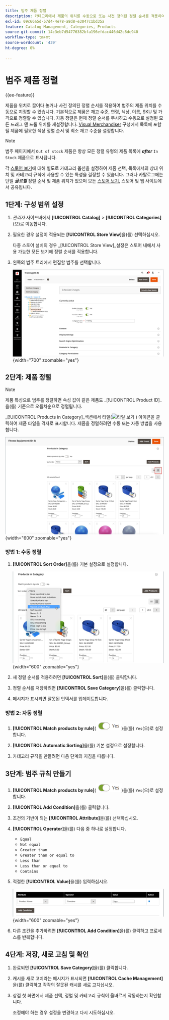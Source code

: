 ```yaml
---
title: 범주 제품 정렬
description: 카테고리에서 제품의 위치를 수동으로 또는 사전 정의된 정렬 순서를 적용하여 정의하는 방법에 대해 알아봅니다.
exl-id: 09c66a5d-57d4-4e78-a8d8-e3047c1bd35a
feature: Catalog Management, Categories, Products
source-git-commit: 14c3eb7d54776382bfa196efdac446d42c8dc940
workflow-type: tm+mt
source-wordcount: '439'
ht-degree: 0%

---
```


# 범주 제품 정렬

{{ee-feature}}

제품을 위치로 끌어다 놓거나 사전 정의된 정렬 순서를 적용하여 범주의 제품 위치를 수동으로 지정할 수 있습니다. 기본적으로 제품은 재고 수준, 연령, 색상, 이름, SKU 및 가격으로 정렬할 수 있습니다. 자동 정렬은 현재 정렬 순서를 무시하고 수동으로 설정된 모든 드래그 앤 드롭 위치를 재설정합니다. [Visual Merchandiser](../configuration-reference/catalog/visual-merchandiser.md) 구성에서 목록에 포함될 제품에 필요한 색상 정렬 순서 및 최소 재고 수준을 설정합니다.

>[!NOTE]
>
>범주 페이지에서 `Out of stock` 제품은 항상 모든 정렬 유형의 제품 목록에 **_after_** `In Stock` 제품으로 표시됩니다.

각 [스토어 보기](../stores-purchase/stores.md#add-stores)에 대해 별도로 카테고리 옵션을 설정하여 제품 선택, 목록에서의 상대 위치 및 카테고리 규칙에 사용할 수 있는 특성을 결정할 수 있습니다. 그러나 카탈로그에는 단일 **_글로벌_** 정렬 순서 및 제품 위치가 있으며 모든 [스토어 보기](../stores-purchase/store-views.md), 스토어 및 웹 사이트에서 공유됩니다.

## 1단계: 구성 범위 설정

1. _관리자_ 사이드바에서 **[!UICONTROL Catalog]** > **[!UICONTROL Categories]**(으)로 이동합니다.

1. 필요한 경우 설정이 적용되는 **[!UICONTROL Store View]**&#x200B;을(를) 선택하십시오.

   다중 스토어 설치의 경우 _[!UICONTROL Store View]_설정은 스토어 내에서 사용 가능한 모든 보기에 정렬 순서를 적용합니다.

1. 왼쪽의 범주 트리에서 편집할 범주를 선택합니다.

   ![범주 트리](./assets/category-selected.png){width="700" zoomable="yes"}

## 2단계: 제품 정렬

>[!NOTE]
>
>제품 특성으로 범주를 정렬하면 속성 값이 같은 제품도 _[!UICONTROL Product ID]_을(를) 기준으로 오름차순으로 정렬됩니다.

_[!UICONTROL Products in Category]_섹션에서 타일(![타일 보기](../assets/icon-view-tiles.png) ) 아이콘을 클릭하여 제품 타일을 격자로 표시합니다. 제품을 정렬하려면 수동 또는 자동 방법을 사용합니다.

![제품 타일](./assets/category-products-tiles.png){width="600" zoomable="yes"}

### 방법 1: 수동 정렬

1. **[!UICONTROL Sort Order]**&#x200B;을(를) 기본 설정으로 설정합니다.

   ![정렬 순서](./assets/category-edit-sort-order.png){width="600" zoomable="yes"}

1. 새 정렬 순서를 적용하려면 **[!UICONTROL Sort]**&#x200B;을(를) 클릭합니다.

1. 정렬 순서를 저장하려면 **[!UICONTROL Save Category]**&#x200B;을(를) 클릭합니다.

1. 메시지가 표시되면 잘못된 인덱서를 업데이트합니다.

### 방법 2: 자동 정렬

1. **[!UICONTROL Match products by rule]**(![예 전환](../assets/toggle-yes.png))을(를) `Yes`(으)로 설정합니다.


1. **[!UICONTROL Automatic Sorting]**&#x200B;을(를) 기본 설정으로 설정합니다.

1. 카테고리 규칙을 만들려면 다음 단계의 지침을 따릅니다.

## 3단계: 범주 규칙 만들기

1. **[!UICONTROL Match products by rule]**(![예 전환](../assets/toggle-yes.png))을(를) `Yes`(으)로 설정합니다.

1. **[!UICONTROL Add Condition]**&#x200B;을(를) 클릭합니다.

1. 조건의 기반이 되는 **[!UICONTROL Attribute]**&#x200B;을(를) 선택하십시오.

1. **[!UICONTROL Operator]**&#x200B;을(를) 다음 중 하나로 설정합니다.

   - `Equal`
   - `Not equal`
   - `Greater than`
   - `Greater than or equal to`
   - `Less than`
   - `Less than or equal to`
   - `Contains`

1. 적절한 **[!UICONTROL Value]**&#x200B;을(를) 입력하십시오.

   ![범주 조건](./assets/category-rule-create.png){width="600" zoomable="yes"}

1. 다른 조건을 추가하려면 **[!UICONTROL Add Condition]**&#x200B;을(를) 클릭하고 프로세스를 반복합니다.

## 4단계: 저장, 새로 고침 및 확인

1. 완료되면 **[!UICONTROL Save Category]**&#x200B;을(를) 클릭합니다.

1. 캐시를 새로 고치라는 메시지가 표시되면 **[!UICONTROL Cache Management]**&#x200B;을(를) 클릭하고 각각의 잘못된 캐시를 새로 고치십시오.

1. 상점 첫 화면에서 제품 선택, 정렬 및 카테고리 규칙이 올바르게 작동하는지 확인합니다.

   조정해야 하는 경우 설정을 변경하고 다시 시도하십시오.
